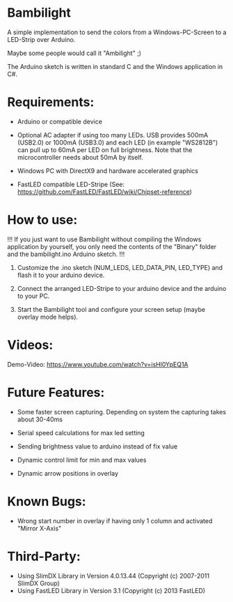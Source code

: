 # Bambilight

A simple implementation to send the colors from a Windows-PC-Screen to a LED-Strip over Arduino.

Maybe some people would call it "Ambilight" ;)

The Arduino sketch is written in standard C and the Windows application in C#.

Requirements:
=============

- Arduino or compatible device

- Optional AC adapter if using too many LEDs. USB provides 500mA (USB2.0) or 1000mA (USB3.0) and each LED (in example "WS2812B") can pull up to 60mA per LED on full brightness. Note that the microcontroller needs about 50mA by itself.

- Windows PC with DirectX9 and hardware accelerated graphics

- FastLED compatible LED-Stripe (See: https://github.com/FastLED/FastLED/wiki/Chipset-reference)

How to use:
===========

!!! If you just want to use Bambilight without compiling the Windows application by yourself,
you only need the contents of the "Binary" folder and the bambilight.ino Arduino sketch. !!!

1. Customize the .ino sketch (NUM_LEDS, LED_DATA_PIN, LED_TYPE) and flash it to your arduino device.

2. Connect the arranged LED-Stripe to your arduino device and the arduino to your PC.

3. Start the Bambilight tool and configure your screen setup (maybe overlay mode helps).

Videos:
=======

Demo-Video: https://www.youtube.com/watch?v=isHl0YpEQ1A

Future Features:
================

- Some faster screen capturing. Depending on system the capturing takes about 30-40ms

- Serial speed calculations for max led setting

- Sending brightness value to arduino instead of fix value

- Dynamic control limit for min and max values

- Dynamic arrow positions in overlay


Known Bugs:
===========

- Wrong start number in overlay if having only 1 column and activated "Mirror X-Axis"


Third-Party:
============

- Using SlimDX Library in Version 4.0.13.44 (Copyright (c) 2007-2011 SlimDX Group)
- Using FastLED Library in Version 3.1 (Copyright (c) 2013 FastLED)
